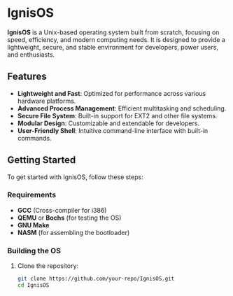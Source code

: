 # **IgnisOS**

**IgnisOS** is a Unix-based operating system built from scratch, focusing on speed, efficiency, and modern computing needs. It is designed to provide a lightweight, secure, and stable environment for developers, power users, and enthusiasts.

## **Features**
- **Lightweight and Fast**: Optimized for performance across various hardware platforms.
- **Advanced Process Management**: Efficient multitasking and scheduling.
- **Secure File System**: Built-in support for EXT2 and other file systems.
- **Modular Design**: Customizable and extendable for developers.
- **User-Friendly Shell**: Intuitive command-line interface with built-in commands.

## **Getting Started**
To get started with IgnisOS, follow these steps:

### **Requirements**
- **GCC** (Cross-compiler for i386)
- **QEMU** or **Bochs** (for testing the OS)
- **GNU Make**
- **NASM** (for assembling the bootloader)

### **Building the OS**
1. Clone the repository:
   ```bash
   git clone https://github.com/your-repo/IgnisOS.git
   cd IgnisOS
